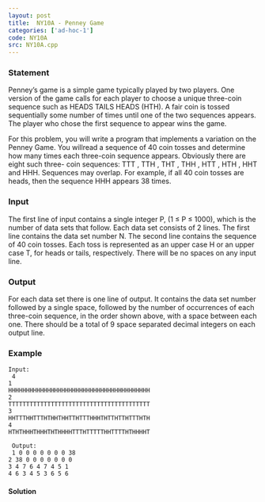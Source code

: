 ```yaml
---
layout: post
title:  NY10A - Penney Game
categories: ['ad-hoc-1']
code: NY10A
src: NY10A.cpp
---
```


### **Statement**

Penney’s game is a simple game typically played by two players. One version of
the game calls for each player to choose a unique three-coin sequence such as
HEADS TAILS HEADS (HTH). A fair coin is tossed sequentially some number of
times until one of the two sequences appears. The player who chose the first
sequence to appear wins the game.

For this problem, you will write a program that implements a variation on the
Penney Game. You willread a sequence of 40 coin tosses and determine how many
times each three-coin sequence appears. Obviously there are eight such three-
coin sequences: TTT , TTH , THT , THH , HTT , HTH ,
HHT and HHH. Sequences may overlap. For example, if all 40 coin tosses
are heads, then the sequence HHH appears 38 times.

### Input

The first line of input contains a single integer P, (1 ≤ P ≤ 1000), which is
the number of data sets that follow. Each data set consists of 2 lines. The
first line contains the data set number N. The second line contains the
sequence of 40 coin tosses. Each toss is represented as an upper case H or an
upper case T, for heads or tails, respectively. There will be no spaces on any
input line.

### Output

For each data set there is one line of output. It contains the data set number
followed by a single space, followed by the number of occurrences of each
three-coin sequence, in the order shown above, with a space between each one.
There should be a total of 9 space separated decimal integers on each output
line.

### Example

    
    
    Input:  
     4  
    1  
    HHHHHHHHHHHHHHHHHHHHHHHHHHHHHHHHHHHHHHHH  
    2  
    TTTTTTTTTTTTTTTTTTTTTTTTTTTTTTTTTTTTTTTT  
    3  
    HHTTTHHTTTHTHHTHHTTHTTTHHHTHTTHTTHTTTHTH  
    4  
    HTHTHHHTHHHTHTHHHHTTTHTTTTTHHTTTTHTHHHHT  
      
     Output:  
     1 0 0 0 0 0 0 0 38  
    2 38 0 0 0 0 0 0 0  
    3 4 7 6 4 7 4 5 1  
    4 6 3 4 5 3 6 5 6



#### **Solution**




